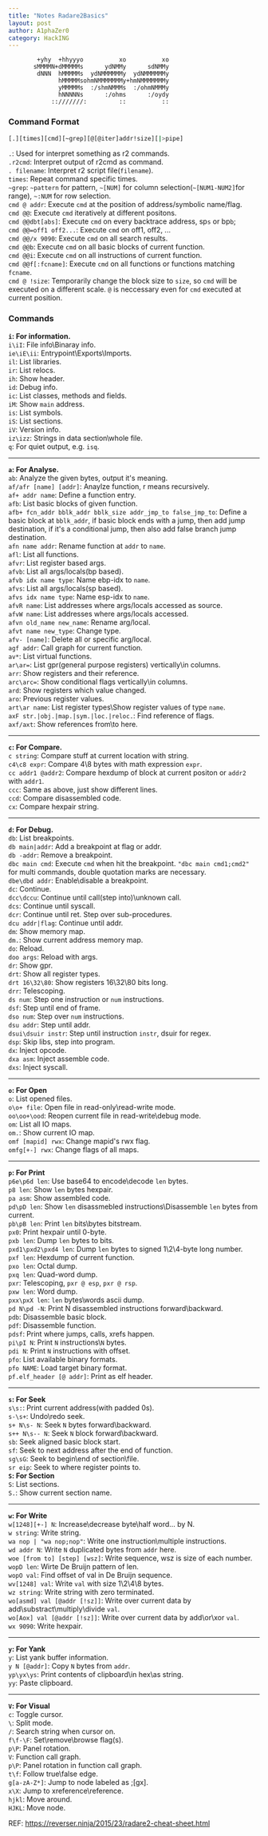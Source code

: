 ```yaml
---
title: "Notes Radare2Basics"
layout: post
author: A1phaZer0
category: HackING
---
```


            +yhy  +hhyyyo          xo          xo
           sMMMMN+dMMMMMs      ydNMMy      sdNMMy
            dNNN  hMMMMMs  ydNMMMMMMy  ydNMMMMMMy
                  hMMMMMsohmNMMMMMMMy+hmNMMMMMMMy
                  yMMMMMs  :/shmNMMMs  :/ohmNMMMy
                  hNNNNNs      :/ohms      :/oydy
                ::///////:         ::          ::
		

<!--more-->
### Command Format ###
```bash
[.][times][cmd][~grep][@[@iter]addr!size][|>pipe]
```  
`.`: Used for interpret something as r2 commands.   
`.r2cmd`: Interpret output of r2cmd as command.  
`. filename`: Interpret r2 script file(`filename`).   
`times`: Repeat command specific times.  
`~grep`: `~pattern` for pattern, `~[NUM]` for column selection(`~[NUM1-NUM2]`for range), `~:NUM` for row selection.   
`cmd @ addr`: Execute `cmd` at the position of address/symbolic name/flag.   
`cmd @@`: Execute `cmd` iteratively at different positons.   
`cmd @@dbt[abs]`: Execute `cmd` on every backtrace address, sp`s` or bp`b`;   
`cmd @@=off1 off2...`: Execute `cmd` on off1, off2, ...    
`cmd @@/x 9090`: Execute `cmd` on all search results.   
`cmd @@b`: Execute `cmd` on all basic blocks of current function.   
`cmd @@i`: Execute `cmd` on all instructions of current function.   
`cmd @@f[:fcname]`: Execute `cmd` on all functions or functions matching `fcname`.   
`cmd @ !size`: Temporarily change the block size to `size`, so `cmd` will be executed on a different scale. `@` is neccessary even for `cmd` executed at current position.   
### Commands ###
**`i`: For information.**  
`i\iI`: File info\Binaray info.   
`ie\iE\ii`: Entrypoint\Exports\Imports.   
`il`: List libraries.   
`ir`: List relocs.   
`ih`: Show header.   
`id`: Debug info.   
`ic`: List classes, methods and fields.   
`iM`: Show `main` address.   
`is`: List symbols.   
`iS`: List sections.   
`iV`: Version info.   
`iz\izz`: Strings in data section\whole file.   
`q`: For quiet output, e.g. `isq`.   

---  

**`a`: For Analyse.**   
`ab`: Analyze the given bytes, output it's meaning.   
`af/afr [name] [addr]`: Anaylze function, r means recursively.   
`af+ addr name`: Define a function entry.   
`afb`: List basic blocks of given function.  
`afb+ fcn_addr bblk_addr bblk_size addr_jmp_to false_jmp_to`: Define a basic block at `bblk_addr`, if basic block ends with a jump, then add jump destination, if it's a conditional jump, then also add false branch jump destination.  
`afn name addr`: Rename function at `addr` to `name`.  
`afl`: List all functions.   
`afvr`: List register based args.  
`afvb`: List all args/locals(bp based).   
`afvb idx name type`: Name ebp-idx to `name`.  
`afvs`: List all args/locals(sp based).   
`afvs idx name type`: Name esp-idx to `name`.   
`afvR name`: List addresses where args/locals accessed as source.  
`afvW name`: List addresses where args/locals accessed.  
`afvn old_name new_name`: Rename arg/local.   
`afvt name new_type`: Change type.  
`afv- [name]`: Delete all or specific arg/local.  
`agf addr`: Call graph for current function.  
`av*`: List virtual functions.  
`ar\ar=`: List gpr(general purpose registers) vertically\in columns.  
`arr`: Show registers and their reference.  
`arc\arc=`: Show conditional flags vertically\in columns.  
`ard`: Show registers which value changed.  
`aro`: Previous register values.   
`art\ar name`: List register types\Show register values of type `name`.  
`axF str.|obj.|map.|sym.|loc.|reloc.`: Find reference of flags.  
`axf/axt`: Show references from\to here.  

---

**`c`: For Compare.**   
`c string`: Compare stuff at current location with string.   
`c4\c8 expr`: Compare 4\8 bytes with math expression `expr`.  
`cc addr1 @addr2`: Compare hexdump of block at current positon or `addr2` with `addr1`.   
`ccc`: Same as above, just show different lines.   
`ccd`: Compare disassembled code.   
`cx`: Compare hexpair string.   

---

**`d`: For Debug.**   
`db`: List breakpoints.   
`db main|addr`: Add a breakpoint at flag or addr.   
`db -addr`: Remove a breakpoint.   
`dbc main cmd`: Execute `cmd` when hit the breakpoint. `"dbc main cmd1;cmd2"` for multi commands, double quotation marks are necessary.   
`dbe\dbd addr`: Enable\disable a breakpoint.   
`dc`: Continue.   
`dcc\dccu`: Continue until call(step into)\unknown call.   
`dcs`: Continue until syscall.   
`dcr`: Continue until ret. Step over sub-procedures.   
`dcu addr|flag`: Continue until addr.   
`dm`: Show memory map.   
`dm.`: Show current address memory map.   
`do`: Reload.    
`doo args`: Reload with args.   
`dr`: Show gpr.  
`drt`: Show all register types.  
`drt 16\32\80`: Show registers 16\32\80 bits long.  
`drr`: Telescoping.  
`ds num`: Step one instruction or `num` instructions.   
`dsf`: Step until end of frame.    
`dso num`: Step over `num` instructions.   
`dsu addr`: Step until addr.   
`dsui\dsuir instr`: Step until instruction `instr`, dsuir for regex.   
`dsp`: Skip libs, step into program.   
`dx`: Inject opcode.   
`dxa asm`: Inject assemble code.   
`dxs`: Inject syscall.    

---

**`o`: For Open**   
`o`: List opened files.   
`o\o+ file`: Open file in read-only\read-write mode.   
`oo\oo+\ood`: Reopen current file in read-write\debug mode.   
`om`: List all IO maps.   
`om.`: Show current IO map.  
`omf [mapid] rwx`: Change mapid's rwx flag.   
`omfg[+-] rwx`: Change flags of all maps.   

---

**`p`: For Print**   
`p6e\p6d len`: Use base64 to encode\decode `len` bytes.   
`p8 len`: Show `len` bytes hexpair.   
`pa asm`: Show assembled code.   
`pd\pD len`: Show `len` disassmebled instructions\Disassemble `len` bytes from current.   
`pb\pB len`: Print `len` bits\bytes bitstream.   
`px0`: Print hexpair until 0-byte.   
`pxb len`: Dump `len` bytes to bits.   
`pxd1\pxd2\pxd4 len`: Dump `len` bytes to signed 1\2\4-byte long number.   
`pxf len`: Hexdump of current function.   
`pxo len`: Octal dump.   
`pxq len`: Quad-word dump.   
`pxr`: Telescoping, `pxr @ esp`, `pxr @ rsp`.  
`pxw len`: Word dump.    
`pxx\pxX len`: `len` bytes\words ascii dump.   
`pd N\pd -N`: Print N disassembled instructions forward\backward.   
`pdb`: Disassemble basic block.   
`pdf`: Disassemble function.   
`pdsf`: Print where jumps, calls, xrefs happen.   
`pi\pI N`: Print `N` instructions\\`N` bytes.  
`pdi N`: Print `N` instructions with offset.   
`pfo`: List available binary formats.   
`pfo NAME`: Load target binary format.   
`pf.elf_header [@ addr]`: Print as elf header.   

---

**`s`: For Seek**   
`s\s:`: Print current address(with padded 0s).   
`s-\s+`: Undo\redo seek.   
`s+ N\s- N`: Seek `N` bytes forward\backward.   
`s++ N\s-- N`: Seek `N` block forward\backward.   
`sb`: Seek aligned basic block start.   
`sf`: Seek to next address after the end of function.   
`sg\sG`: Seek to begin\end of section\file.   
`sr eip`: Seek to where register points to.   
**`S`: For Section**   
`S`: List sections.   
`S.`: Show current section name.   

---

**`w`: For Write**   
`w[1248][+-] N`: Increase\decrease byte\half word\... by N.   
`w string`: Write string.   
`wa nop | "wa nop;nop"`: Write one instruction\multiple instructions.   
`wd addr N`: Write `N` duplicated bytes from `addr` here.   
`woe [from to] [step] [wsz]`: Write sequence, wsz is size of each number.   
`wopD len`: Wirte De Bruijn pattern of len.    
`wopO val`: Find offset of val in De Bruijn sequence.   
`wv[1248] val`: Write `val` with size 1\2\4\8 bytes.  
`wz string`: Write string with zero terminated.   
`wo[asmd] val [@addr [!sz]]`: Write over current data by add\substract\multiply\divide `val`.   
`wo[Aox] val [@addr [!sz]]`: Write over current data by add\or\xor `val`.   
`wx 9090`: Write hexpair.   

---

**`y`: For Yank**   
`y`: List yank buffer information.   
`y N [@addr]`: Copy `N` bytes from `addr`.   
`yp\yx\ys`: Print contents of clipboard\in hex\as string.   
`yy`: Paste clipboard.   

---

**`V`: For Visual**   
`c`: Toggle cursor.   
`\`: Split mode.   
`/`: Search string when cursor on.   
`f\f-\F`: Set\remove\browse flag(s).   
`p\P`: Panel rotation.   
`V`: Function call graph.   
`p\P`: Panel rotation in function call graph.   
`t\f`: Follow true\false edge.   
`g[a-zA-Z*]`: Jump to node labeled as ;[gx].  
`x\X`: Jump to xreference\reference.   
`hjkl`: Move around.   
`HJKL`: Move node.   


REF: https://reverser.ninja/2015/23/radare2-cheat-sheet.html

